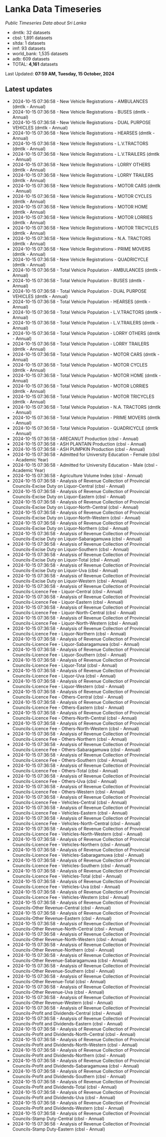 # Lanka Data Timeseries
*Public Timeseries Data about Sri Lanka*

* dmtlk: 32 datasets
* cbsl: 1,891 datasets
* sltda: 1 datasets
* imf: 93 datasets
* world_bank: 1,535 datasets
* adb: 609 datasets
* TOTAL: **4,161** datasets

Last Updated: **07:59 AM, Tuesday, 15 October, 2024**

## Latest updates

* 2024-10-15 07:36:58 - New Vehicle Registrations - AMBULANCES (dmtlk - Annual)
* 2024-10-15 07:36:58 - New Vehicle Registrations - BUSES (dmtlk - Annual)
* 2024-10-15 07:36:58 - New Vehicle Registrations - DUAL PURPOSE VEHICLES (dmtlk - Annual)
* 2024-10-15 07:36:58 - New Vehicle Registrations - HEARSES (dmtlk - Annual)
* 2024-10-15 07:36:58 - New Vehicle Registrations - L.V.TRACTORS (dmtlk - Annual)
* 2024-10-15 07:36:58 - New Vehicle Registrations - L.V.TRAILERS (dmtlk - Annual)
* 2024-10-15 07:36:58 - New Vehicle Registrations - LORRY OTHERS (dmtlk - Annual)
* 2024-10-15 07:36:58 - New Vehicle Registrations - LORRY TRAILERS (dmtlk - Annual)
* 2024-10-15 07:36:58 - New Vehicle Registrations - MOTOR CARS (dmtlk - Annual)
* 2024-10-15 07:36:58 - New Vehicle Registrations - MOTOR CYCLES (dmtlk - Annual)
* 2024-10-15 07:36:58 - New Vehicle Registrations - MOTOR HOME (dmtlk - Annual)
* 2024-10-15 07:36:58 - New Vehicle Registrations - MOTOR LORRIES (dmtlk - Annual)
* 2024-10-15 07:36:58 - New Vehicle Registrations - MOTOR TRICYCLES (dmtlk - Annual)
* 2024-10-15 07:36:58 - New Vehicle Registrations - N.A. TRACTORS (dmtlk - Annual)
* 2024-10-15 07:36:58 - New Vehicle Registrations - PRIME MOVERS (dmtlk - Annual)
* 2024-10-15 07:36:58 - New Vehicle Registrations - QUADRICYCLE (dmtlk - Annual)
* 2024-10-15 07:36:58 - Total Vehicle Population - AMBULANCES (dmtlk - Annual)
* 2024-10-15 07:36:58 - Total Vehicle Population - BUSES (dmtlk - Annual)
* 2024-10-15 07:36:58 - Total Vehicle Population - DUAL PURPOSE VEHICLES (dmtlk - Annual)
* 2024-10-15 07:36:58 - Total Vehicle Population - HEARSES (dmtlk - Annual)
* 2024-10-15 07:36:58 - Total Vehicle Population - L.V.TRACTORS (dmtlk - Annual)
* 2024-10-15 07:36:58 - Total Vehicle Population - L.V.TRAILERS (dmtlk - Annual)
* 2024-10-15 07:36:58 - Total Vehicle Population - LORRY OTHERS (dmtlk - Annual)
* 2024-10-15 07:36:58 - Total Vehicle Population - LORRY TRAILERS (dmtlk - Annual)
* 2024-10-15 07:36:58 - Total Vehicle Population - MOTOR CARS (dmtlk - Annual)
* 2024-10-15 07:36:58 - Total Vehicle Population - MOTOR CYCLES (dmtlk - Annual)
* 2024-10-15 07:36:58 - Total Vehicle Population - MOTOR HOME (dmtlk - Annual)
* 2024-10-15 07:36:58 - Total Vehicle Population - MOTOR LORRIES (dmtlk - Annual)
* 2024-10-15 07:36:58 - Total Vehicle Population - MOTOR TRICYCLES (dmtlk - Annual)
* 2024-10-15 07:36:58 - Total Vehicle Population - N.A. TRACTORS (dmtlk - Annual)
* 2024-10-15 07:36:58 - Total Vehicle Population - PRIME MOVERS (dmtlk - Annual)
* 2024-10-15 07:36:58 - Total Vehicle Population - QUADRICYCLE (dmtlk - Annual)
* 2024-10-15 07:36:58 - ARECANUT Production (cbsl - Annual)
* 2024-10-15 07:36:58 - ASH PLANTAIN Production (cbsl - Annual)
* 2024-10-15 07:36:58 - ASH PUMPKIN Production (cbsl - Annual)
* 2024-10-15 07:36:58 - Admitted for University Education - Female (cbsl - Academic Year)
* 2024-10-15 07:36:58 - Admitted for University Education - Male (cbsl - Academic Year)
* 2024-10-15 07:36:58 - Agriculture Volume Index (cbsl - Annual)
* 2024-10-15 07:36:58 - Analysis of Revenue Collection of Provincial Councils-Excise Duty on Liquor-Central (cbsl - Annual)
* 2024-10-15 07:36:58 - Analysis of Revenue Collection of Provincial Councils-Excise Duty on Liquor-Eastern (cbsl - Annual)
* 2024-10-15 07:36:58 - Analysis of Revenue Collection of Provincial Councils-Excise Duty on Liquor-North-Central (cbsl - Annual)
* 2024-10-15 07:36:58 - Analysis of Revenue Collection of Provincial Councils-Excise Duty on Liquor-North-Western (cbsl - Annual)
* 2024-10-15 07:36:58 - Analysis of Revenue Collection of Provincial Councils-Excise Duty on Liquor-Northern (cbsl - Annual)
* 2024-10-15 07:36:58 - Analysis of Revenue Collection of Provincial Councils-Excise Duty on Liquor-Sabaragamuwa (cbsl - Annual)
* 2024-10-15 07:36:58 - Analysis of Revenue Collection of Provincial Councils-Excise Duty on Liquor-Southern (cbsl - Annual)
* 2024-10-15 07:36:58 - Analysis of Revenue Collection of Provincial Councils-Excise Duty on Liquor-Total (cbsl - Annual)
* 2024-10-15 07:36:58 - Analysis of Revenue Collection of Provincial Councils-Excise Duty on Liquor-Uva (cbsl - Annual)
* 2024-10-15 07:36:58 - Analysis of Revenue Collection of Provincial Councils-Excise Duty on Liquor-Western (cbsl - Annual)
* 2024-10-15 07:36:58 - Analysis of Revenue Collection of Provincial Councils-Licence Fee - Liquor-Central (cbsl - Annual)
* 2024-10-15 07:36:58 - Analysis of Revenue Collection of Provincial Councils-Licence Fee - Liquor-Eastern (cbsl - Annual)
* 2024-10-15 07:36:58 - Analysis of Revenue Collection of Provincial Councils-Licence Fee - Liquor-North-Central (cbsl - Annual)
* 2024-10-15 07:36:58 - Analysis of Revenue Collection of Provincial Councils-Licence Fee - Liquor-North-Western (cbsl - Annual)
* 2024-10-15 07:36:58 - Analysis of Revenue Collection of Provincial Councils-Licence Fee - Liquor-Northern (cbsl - Annual)
* 2024-10-15 07:36:58 - Analysis of Revenue Collection of Provincial Councils-Licence Fee - Liquor-Sabaragamuwa (cbsl - Annual)
* 2024-10-15 07:36:58 - Analysis of Revenue Collection of Provincial Councils-Licence Fee - Liquor-Southern (cbsl - Annual)
* 2024-10-15 07:36:58 - Analysis of Revenue Collection of Provincial Councils-Licence Fee - Liquor-Total (cbsl - Annual)
* 2024-10-15 07:36:58 - Analysis of Revenue Collection of Provincial Councils-Licence Fee - Liquor-Uva (cbsl - Annual)
* 2024-10-15 07:36:58 - Analysis of Revenue Collection of Provincial Councils-Licence Fee - Liquor-Western (cbsl - Annual)
* 2024-10-15 07:36:58 - Analysis of Revenue Collection of Provincial Councils-Licence Fee - Others-Central (cbsl - Annual)
* 2024-10-15 07:36:58 - Analysis of Revenue Collection of Provincial Councils-Licence Fee - Others-Eastern (cbsl - Annual)
* 2024-10-15 07:36:58 - Analysis of Revenue Collection of Provincial Councils-Licence Fee - Others-North-Central (cbsl - Annual)
* 2024-10-15 07:36:58 - Analysis of Revenue Collection of Provincial Councils-Licence Fee - Others-North-Western (cbsl - Annual)
* 2024-10-15 07:36:58 - Analysis of Revenue Collection of Provincial Councils-Licence Fee - Others-Northern (cbsl - Annual)
* 2024-10-15 07:36:58 - Analysis of Revenue Collection of Provincial Councils-Licence Fee - Others-Sabaragamuwa (cbsl - Annual)
* 2024-10-15 07:36:58 - Analysis of Revenue Collection of Provincial Councils-Licence Fee - Others-Southern (cbsl - Annual)
* 2024-10-15 07:36:58 - Analysis of Revenue Collection of Provincial Councils-Licence Fee - Others-Total (cbsl - Annual)
* 2024-10-15 07:36:58 - Analysis of Revenue Collection of Provincial Councils-Licence Fee - Others-Uva (cbsl - Annual)
* 2024-10-15 07:36:58 - Analysis of Revenue Collection of Provincial Councils-Licence Fee - Others-Western (cbsl - Annual)
* 2024-10-15 07:36:58 - Analysis of Revenue Collection of Provincial Councils-Licence Fee - Vehicles-Central (cbsl - Annual)
* 2024-10-15 07:36:58 - Analysis of Revenue Collection of Provincial Councils-Licence Fee - Vehicles-Eastern (cbsl - Annual)
* 2024-10-15 07:36:58 - Analysis of Revenue Collection of Provincial Councils-Licence Fee - Vehicles-North-Central (cbsl - Annual)
* 2024-10-15 07:36:58 - Analysis of Revenue Collection of Provincial Councils-Licence Fee - Vehicles-North-Western (cbsl - Annual)
* 2024-10-15 07:36:58 - Analysis of Revenue Collection of Provincial Councils-Licence Fee - Vehicles-Northern (cbsl - Annual)
* 2024-10-15 07:36:58 - Analysis of Revenue Collection of Provincial Councils-Licence Fee - Vehicles-Sabaragamuwa (cbsl - Annual)
* 2024-10-15 07:36:58 - Analysis of Revenue Collection of Provincial Councils-Licence Fee - Vehicles-Southern (cbsl - Annual)
* 2024-10-15 07:36:58 - Analysis of Revenue Collection of Provincial Councils-Licence Fee - Vehicles-Total (cbsl - Annual)
* 2024-10-15 07:36:58 - Analysis of Revenue Collection of Provincial Councils-Licence Fee - Vehicles-Uva (cbsl - Annual)
* 2024-10-15 07:36:58 - Analysis of Revenue Collection of Provincial Councils-Licence Fee - Vehicles-Western (cbsl - Annual)
* 2024-10-15 07:36:58 - Analysis of Revenue Collection of Provincial Councils-Other Revenue-Central (cbsl - Annual)
* 2024-10-15 07:36:58 - Analysis of Revenue Collection of Provincial Councils-Other Revenue-Eastern (cbsl - Annual)
* 2024-10-15 07:36:58 - Analysis of Revenue Collection of Provincial Councils-Other Revenue-North-Central (cbsl - Annual)
* 2024-10-15 07:36:58 - Analysis of Revenue Collection of Provincial Councils-Other Revenue-North-Western (cbsl - Annual)
* 2024-10-15 07:36:58 - Analysis of Revenue Collection of Provincial Councils-Other Revenue-Northern (cbsl - Annual)
* 2024-10-15 07:36:58 - Analysis of Revenue Collection of Provincial Councils-Other Revenue-Sabaragamuwa (cbsl - Annual)
* 2024-10-15 07:36:58 - Analysis of Revenue Collection of Provincial Councils-Other Revenue-Southern (cbsl - Annual)
* 2024-10-15 07:36:58 - Analysis of Revenue Collection of Provincial Councils-Other Revenue-Total (cbsl - Annual)
* 2024-10-15 07:36:58 - Analysis of Revenue Collection of Provincial Councils-Other Revenue-Uva (cbsl - Annual)
* 2024-10-15 07:36:58 - Analysis of Revenue Collection of Provincial Councils-Other Revenue-Western (cbsl - Annual)
* 2024-10-15 07:36:58 - Analysis of Revenue Collection of Provincial Councils-Profit and Dividends-Central (cbsl - Annual)
* 2024-10-15 07:36:58 - Analysis of Revenue Collection of Provincial Councils-Profit and Dividends-Eastern (cbsl - Annual)
* 2024-10-15 07:36:58 - Analysis of Revenue Collection of Provincial Councils-Profit and Dividends-North-Central (cbsl - Annual)
* 2024-10-15 07:36:58 - Analysis of Revenue Collection of Provincial Councils-Profit and Dividends-North-Western (cbsl - Annual)
* 2024-10-15 07:36:58 - Analysis of Revenue Collection of Provincial Councils-Profit and Dividends-Northern (cbsl - Annual)
* 2024-10-15 07:36:58 - Analysis of Revenue Collection of Provincial Councils-Profit and Dividends-Sabaragamuwa (cbsl - Annual)
* 2024-10-15 07:36:58 - Analysis of Revenue Collection of Provincial Councils-Profit and Dividends-Southern (cbsl - Annual)
* 2024-10-15 07:36:58 - Analysis of Revenue Collection of Provincial Councils-Profit and Dividends-Total (cbsl - Annual)
* 2024-10-15 07:36:58 - Analysis of Revenue Collection of Provincial Councils-Profit and Dividends-Uva (cbsl - Annual)
* 2024-10-15 07:36:58 - Analysis of Revenue Collection of Provincial Councils-Profit and Dividends-Western (cbsl - Annual)
* 2024-10-15 07:36:58 - Analysis of Revenue Collection of Provincial Councils-Stamp Duty-Central (cbsl - Annual)
* 2024-10-15 07:36:58 - Analysis of Revenue Collection of Provincial Councils-Stamp Duty-Eastern (cbsl - Annual)